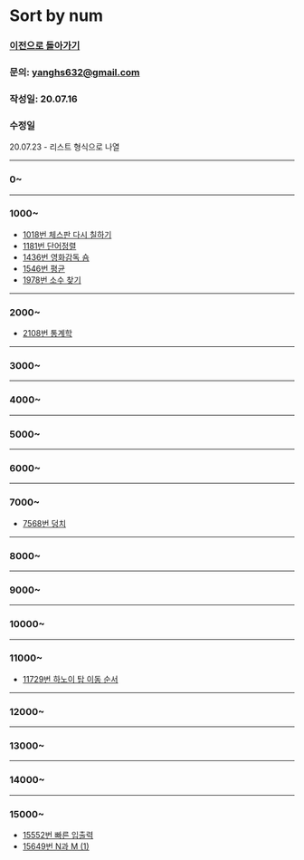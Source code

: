 # Sort by num

### [이전으로 돌아가기](README.md)
### 문의: yanghs632@gmail.com
### 작성일: 20.07.16
### 수정일
20.07.23 - 리스트 형식으로 나열

---

### 0~

---
### 1000~

- [1018번 체스판 다시 칠하기](solve/1018번%20체스판%20다시%20칠하기.md "1018번 체스판 다시 칠하기")
- [1181번 단어정렬](solve/1181번%20단어정렬.md "1181번 단어정렬")
- [1436번 영화감독 숌](solve/1436번%20영화감독%20숌.md "1436번 영화감독 숌")
- [1546번 평균](solve/1546번%20평균.md "1546번 평균")
- [1978번 소수 찾기](solve/1978번%20소수%20찾기.md "1978번 소수 찾기") 

---
### 2000~

- [2108번 통계학](solve/2108번%20통계학.md "2018번 통계학")

---
### 3000~

---
### 4000~

---
### 5000~

---
### 6000~

---
### 7000~
- [7568번 덩치](solve/7568번%20덩치.md "7568번 덩치") 

---
### 8000~

---
### 9000~

---
### 10000~

---
### 11000~
- [11729번 하노이 탑 이동 순서](solve/11729번%20하노이%20탑%20이동%20순서.md "11729번 하노이 탑 이동 순서")

---
### 12000~

---
### 13000~

---
### 14000~

---
### 15000~

- [15552번 빠른 입출력](solve/15552번%20빠른%20입출력.md "15552번 빠른 입출력")
- [15649번 N과 M (1)](solve/15649번%20N과%20M%20(1).md)